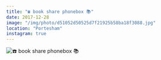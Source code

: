 ```yaml
---
title: "☎️ book share phonebox 📚"
date: 2017-12-28
image: "/img/photo/d51052d50525d7f21925b58ba18f3088.jpg"
location: "Portesham"
instagram: true
---
```


![☎️ book share phonebox 📚](/img/photo/d51052d50525d7f21925b58ba18f3088.jpg)
